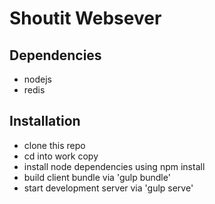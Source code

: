 # Shoutit Websever

## Dependencies
* nodejs
* redis

## Installation
* clone this repo
* cd into work copy
* install node dependencies using npm install
* build client bundle via 'gulp bundle'
* start development server via 'gulp serve'